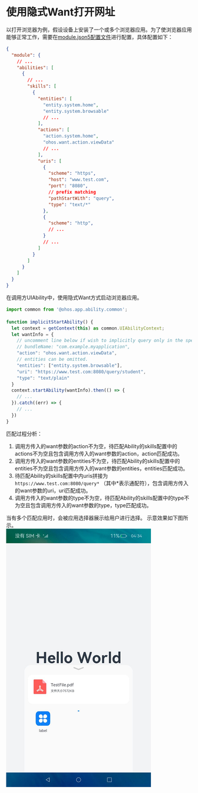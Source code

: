 # 使用隐式Want打开网址

以打开浏览器为例，假设设备上安装了一个或多个浏览器应用。为了使浏览器应用能够正常工作，需要在[module.json5配置文件](../quick-start/module-configuration-file.md)进行配置，具体配置如下：

```json
{
  "module": {
    // ...
    "abilities": [
      {
        // ...
        "skills": [
          {
            "entities": [
              "entity.system.home",
              "entity.system.browsable"
              // ...
            ],
            "actions": [
              "action.system.home",
              "ohos.want.action.viewData"
              // ...
            ],
            "uris": [
              {
                "scheme": "https",
                "host": "www.test.com",
                "port": "8080",
                // prefix matching
                "pathStartWith": "query",
                "type": "text/*"
              },
              {
                "scheme": "http",
                // ...
              }
              // ...
            ]
          }
        ]
      }
    ]
  }
}
```

在调用方UIAbility中，使用隐式Want方式启动浏览器应用。

```ts
import common from '@ohos.app.ability.common';

function implicitStartAbility() {
  let context = getContext(this) as common.UIAbilityContext;
  let wantInfo = {
    // uncomment line below if wish to implicitly query only in the specific bundle.
    // bundleName: "com.example.myapplication",
    "action": "ohos.want.action.viewData",
    // entities can be omitted.
    "entities": ["entity.system.browsable"],
    "uri": "https://www.test.com:8080/query/student",
    "type": "text/plain"
  }
  context.startAbility(wantInfo).then(() => {
    // ...
  }).catch((err) => {
    // ...
  })
}
```

匹配过程分析：

1. 调用方传入的want参数的action不为空，待匹配Ability的skills配置中的actions不为空且包含调用方传入的want参数的action，action匹配成功。
2. 调用方传入的want参数的entities不为空，待匹配Ability的skills配置中的entities不为空且包含调用方传入的want参数的entities，entities匹配成功。
3. 待匹配Ability的skills配置中内uris拼接为`https://www.test.com:8080/query*` （其中*表示通配符），包含调用方传入的want参数的uri，uri匹配成功。
4. 调用方传入的want参数的type不为空，待匹配Ability的skills配置中的type不为空且包含调用方传入的want参数的type，type匹配成功。

当有多个匹配应用时，会被应用选择器展示给用户进行选择。 示意效果如下图所示。  
![](figures/ability-startup-with-implicit-want2.png)
